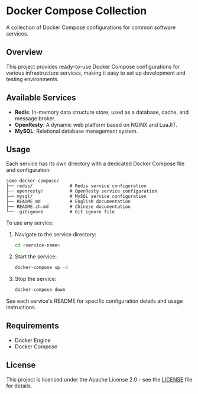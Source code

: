 # Docker Compose Collection

A collection of Docker Compose configurations for common software services.

## Overview

This project provides ready-to-use Docker Compose configurations for various infrastructure services, making it easy to set up development and testing environments.

## Available Services

- **Redis**: In-memory data structure store, used as a database, cache, and message broker.
- **OpenResty**: A dynamic web platform based on NGINX and LuaJIT.
- **MySQL**: Relational database management system.

## Usage

Each service has its own directory with a dedicated Docker Compose file and configuration:

```
some-docker-compose/
├── redis/              # Redis service configuration
├── openresty/          # OpenResty service configuration
├── mysql/              # MySQL service configuration
├── README.md           # English documentation
├── README.zh.md        # Chinese documentation
└── .gitignore          # Git ignore file
```

To use any service:

1. Navigate to the service directory:
   ```bash
   cd <service-name>
   ```

2. Start the service:
   ```bash
   docker-compose up -d
   ```

3. Stop the service:
   ```bash
   docker-compose down
   ```

See each service's README for specific configuration details and usage instructions.

## Requirements

- Docker Engine
- Docker Compose

## License

This project is licensed under the Apache License 2.0 - see the [LICENSE](LICENSE) file for details. 